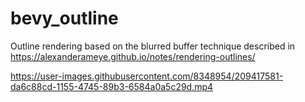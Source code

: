 # bevy_outline

Outline rendering based on the blurred buffer technique described in <https://alexanderameye.github.io/notes/rendering-outlines/>

https://user-images.githubusercontent.com/8348954/209417581-da6c88cd-1155-4745-89b3-6584a0a5c29d.mp4

